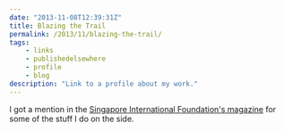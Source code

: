 ```yaml
---
date: "2013-11-08T12:39:31Z"
title: Blazing the Trail
permalink: /2013/11/blazing-the-trail/
tags:
    - links
    - publishedelsewhere
    - profile
    - blog
description: "Link to a profile about my work."
---
```


I got a mention in the [Singapore International Foundation's magazine](http://singaporemagazine.sif.org.sg/blazing-the-trail/) for some of the stuff I do on the side.
